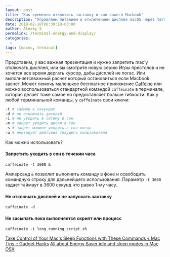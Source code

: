 ```yaml
---
layout: post
title: "Как временно отключить заставку и сон вашего Macbook"
description: "Управляем питанием и отключением дисплея macOS через terminal"
date: 2018-02-18T08:39:18+03:00
author: Alexey S
permalink: /terminal-energy-and-display/
categories:
  - 
tags: [macos, terminal]
---
```


Представим, у вас важная презентация и нужно запретить mac’у отключать дисплей, или вы смотрите новую серию Игры престолов и не хочется все время дергать курсор, дабы дисплей не погас.  Или выполняетсяважный расчет который остановиться если Macbook  заснет. Может помочь маленькое бесплатное приложение [Caffeine](http://lightheadsw.com/caffeine/) или можно воспользоваться стандартной командой `caffeinate` в терминале, которая делает тоже самое но предоставляет больше гибкости.
Как у любой терминальной команды, у `caffeinate` свои ключи:

```bash
-t # таймер в секундах
-d # не отключать дисплей
-i # не уводить в ситему в сон 
-m # запрет уводить диски в сон
-s # запрет машине уходить в сон когда 
-u # имитирует дейтсвия текущего пользователя
```
Как можно использовать?

#### Запретить уходить в сон в течении часа

`caffeinate -t 3600 &`

Амперсанд `&` позволит выполнить команду в фоне и освободить командную строку для дальнейшего использования.
Параметр `-t 3600`  задает таймаут в 3600 секунд что равно 1-му часу.

#### Не отключать дисплей и не запускать заставку 

`caffeinate -d`

#### Не засыпать пока выполняется скрипт или процесс

`caffeinate -i long_running_script.sh`


[Take Control of Your Mac's Sleep Functions with These Commands « Mac Tips :: Gadget Hacks](https://mac-how-to.gadgethacks.com/how-to/take-control-your-macs-sleep-functions-with-these-commands-0168109/)
[All about Energy Saver idle and sleep modes in Mac OSX](http://blog.macoptimizerpro.com/2016/05/24/all-about-energy-saver-idle-and-sleep-modes-in-mac-osx/)

